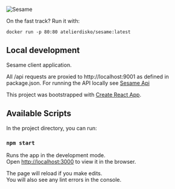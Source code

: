 ![Sesame](https://cdn.disko.io/atelierdisko/sesame/banner.gif)

On the fast track? Run it with:
```
docker run -p 80:80 atelierdisko/sesame:latest
```

## Local development

Sesame client application.

All /api requests are proxied to http://localhost:9001 as defined in package.json.
For running the API locally see [Sesame Api](https://github.com/atelierdisko/sesame-api)

This project was bootstrapped with [Create React App](https://github.com/facebook/create-react-app).

## Available Scripts

In the project directory, you can run:

### `npm start`

Runs the app in the development mode.<br />
Open [http://localhost:3000](http://localhost:3000) to view it in the browser.

The page will reload if you make edits.<br />
You will also see any lint errors in the console.
